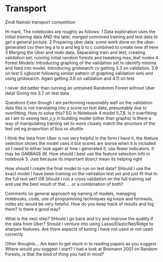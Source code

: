 # Transport
Zindi Nairobi transport competition

Hi mark,
The notebooks are roughly as follows:
  1 Data exploration uses the initial training data AND tha later, merged comnined training and test data to get a general picture.
  2 Preparing uber data: some work done on the uber-generated csv then leg a to b and leg b to c combined to create new df here
  3 Merging the Uber and mobi data, Separating train and test, creating validation set, running initial random forests and tweaking max_leaf nodes
  4 Forest Models: Introducing graphing of the validation set to identify minima and feed into model. Introducing gridsearch cv getting 3.3 on validation, 3.9 on test
  5 xgboost following similar pattern of graphing validation sets and using gridsearch. Again getting 3.6 on validation and 4.11 on test
  
  I never did better than running an untrained Randomm Forest without Uber data! Giving me 3.7 on test data
  
  Questions
Even though I am performing reasonably well on the validation data this is not translating into a score on test data, presumably due to overfitting. How to solve this? EG in Notebook 4 model 5,7,8. Is it overfitting as I am to useing test_v_y in building model (other than graphs)
    Is there a way of manipulating training set to more closely match the structure of the test set eg proportion of bus vs shuttle
    
I think the data from Uber is not very helpful in the form I have it, the feature selection shows the model uses it but scores are worse when it is included so I need to either look again at how i generated it, use fewer indicators. It may be GARBAGE IN. How should I best use the feature seleciton info in notebook 5. Just because its important dosn;t mean its helping right
   
How should I create the final model to run on test data? SHould I use the exact model I have been training on the validation test set and just fit that to the full test set? OR Should I run a cross validation on the full training set and use the best result of that.... or a combination of both?

Comments on general approach eg naming of models, managing notebooks, code, use of programming techniques eg loops and formauls, notes etc would be very helpful. How do you keep track of results and log them? Is there a good way?

What is the next step?
SHould I go back and try and improve the quality if the data from Uber?
Should I venture into using Lasso/ElasticNet/Ridge to sharpen features.
Are there aspects of tuning I have not used or not used correctly


Other thoughts...
Am keen to get stuck in to reading papers as you suggest. Where would you suggest I start? I had a look at Breimann 2001 on Random Forests, is that the kind of thing you had in mind?
